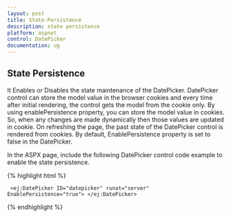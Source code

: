 ```yaml
---
layout: post
title: State-Persistence
description: state persistence 
platform: aspnet
control: DatePicker
documentation: ug
---
```


## State Persistence 

It Enables or Disables the state maintenance of the DatePicker. DatePicker control can store the model value in the browser cookies and every time after initial rendering, the control gets the model from the cookie only. By using enablePersistence property, you can store the model value in cookies. So, when any changes are made dynamically then those values are updated in cookie. On refreshing the page, the past state of the DatePicker control is rendered from cookies. By default, EnablePersistence property is set to false in the DatePicker.

In the ASPX page, include the following DatePicker control code example to enable the state persistence. 

{% highlight html %}

     <ej:DatePicker ID="datepicker" runat="server" EnablePersistence="true"> </ej:DatePicker>



{% endhighlight %}



